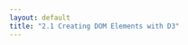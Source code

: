 ```yaml
---
layout: default
title: "2.1 Creating DOM Elements with D3"
---
```


<div>
    <style>
        .chart-example {
            margin: 20px;
            padding: 10px;
            border: solid 1px #babdb6;
        }

        /* Chapter 2 */
        .data-item {
            border: solid 1px black;
            margin: 4px;
            padding: 4px;
            background-color: #eeeeec;
        }
    </style>
</div>

<h1 class="section-title">{{page.title}}</h1>

<h2 class="section-subtitle">Method Chaining</h2>

<div class="chart-example" id="chart-01"></div>

<script>
    // Create a simple array with three elements.
    var data = ['a', 'b', 'c'];

    // Select the container div element, create a selection for the inner
    // divs. Bind the data and append the items on enter. Append a paragraph
    // to each div and set the text attribute.
    d3.select('#chart-01').selectAll('div.data-item')
        .data(data)
        .enter()
        .append('div')
        .attr('class', 'data-item')
        .append('p')
        .html(function(d) { return d; });
</script>


<h2 class="section-subtitle">Using selection.call</h2>

<div class="chart-example" id="chart-02"></div>

<script>
    // We can use selection.call to encapsulate the div content creation logic.
    d3.select('#chart-02').selectAll('div.data-item')
        .data(data)
        .enter()
        .append('div')
        .attr('class', 'data-item')
        .call(function(selection) {
            selection.each(function(d) {
                d3.select(this).append('p').html(d);
            });
        });
</script>


<h2 class="section-subtitle">Defining the Call Argument Function</h2>

<div class="chart-example" id="chart-03"></div>

<script>
    // Initialization function
    function initDiv(selection) {
        selection.each(function(data) {
            d3.select(this).append('p')
                .text(data);
        });
    }

    // Call the initDiv function on each div.data-item element.
    d3.select('#chart-03').selectAll('div.data-item')
        .data(data)
        .enter()
        .append('div')
        .attr('class', 'data-item')
        .call(initDiv);
</script>


<h2 class="section-subtitle">Creating a SVG Element</h2>

<div class="chart-example" id="chart-04"></div>

<script>
    // SVG Dimensions
    var width = 400,
        height = 40;

    // Initialization function
    function chart(selection) {
        selection.each(function(data) {

            // Bind the data to the svg selection.
            var div = d3.select(this).attr('class', 'data-item'),
                svg = div.selectAll('svg').data([data]),
                svgEnter = svg.enter();

            // Create the svg element and the background rectangle.
            svgEnter.append('svg')
                .attr('width', width)
                .attr('height', height)
                .append('rect')
                .attr('width', width)
                .attr('height', height)
                .attr('fill', 'white');
        });
    }

    // Use the chart function to append a SVG element in each div.
    d3.select('#chart-04').selectAll('div.data-item')
        .data(data)
        .enter()
        .append('div')
        .attr('class', 'data-item')
        .call(chart);
</script>
